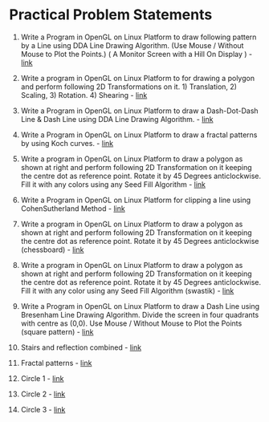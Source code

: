 # Practical Problem Statements

1) Write a Program in OpenGL on Linux Platform to draw following pattern by a Line using DDA Line Drawing Algorithm. (Use Mouse / Without Mouse to Plot the Points.) ( A Monitor Screen with a Hill On Display ) - <a href="https://github.com/somesh4545/pict_se_labs/blob/master/cgl/practicals/problem1.cpp"> link </a>

2) Write a program in OpenGL on Linux Platform to for drawing a polygon and perform following 2D Transformations on it. 1) Translation, 2) Scaling, 3) Rotation. 4) Shearing - <a href="https://github.com/somesh4545/pict_se_labs/blob/master/cgl/practicals/problem2.cpp"> link </a>

3) Write a Program in OpenGL on Linux Platform to draw a Dash-Dot-Dash Line & Dash Line using DDA Line Drawing Algorithm.  - <a href="https://github.com/somesh4545/pict_se_labs/blob/master/cgl/practicals/problem3.cpp"> link </a>

4) Write a Program in OpenGL on Linux Platform to draw a fractal patterns by using Koch curves. - <a href="https://github.com/somesh4545/pict_se_labs/blob/master/cgl/practicals/problem4.cpp"> link </a>

5) Write a program in OpenGL on Linux Platform to draw a polygon as shown at right and perform following 2D Transformation on it keeping the centre dot as reference point. Rotate it by 45 Degrees anticlockwise. Fill it with any colors using any Seed Fill Algorithm - <a href="https://github.com/somesh4545/pict_se_labs/blob/master/cgl/practicals/problem5.cpp"> link </a>

6) Write a Program in OpenGL on Linux Platform for clipping a line using CohenSutherland Method - <a href="https://github.com/somesh4545/pict_se_labs/blob/master/cgl/practicals/problem6.cpp"> link </a> 

7) Write a program in OpenGL on Linux Platform to draw a polygon as shown at right and perform following 2D Transformation on it keeping the centre dot as reference point. Rotate it by 45 Degrees anticlockwise (chessboard) - <a href="https://github.com/somesh4545/pict_se_labs/blob/master/cgl/practicals/problem7.cpp"> link </a>

8) Write a program in OpenGL on Linux Platform to draw a polygon as shown at right and perform following 2D Transformation on it keeping the centre dot as reference point. Rotate it by 45 Degrees anticlockwise. Fill it with any color using any Seed Fill Algorithm (swastik) - <a href="https://github.com/somesh4545/pict_se_labs/blob/master/cgl/practicals/problem8.cpp"> link </a>

9) Write a Program in OpenGL on Linux Platform to draw a Dash Line using Bresenham Line Drawing Algorithm. Divide the screen in four quadrants with centre as (0,0). Use Mouse / Without Mouse to Plot the Points (square pattern) - <a href="https://github.com/somesh4545/pict_se_labs/blob/master/cgl/practicals/problem9.cpp"> link </a>

10) Stairs and reflection combined  - <a href="https://github.com/somesh4545/pict_se_labs/blob/master/cgl/practicals/problem10.cpp"> link </a>

11) Fractal patterns  - <a href="https://github.com/somesh4545/pict_se_labs/blob/master/cgl/practicals/problem11.cpp"> link </a>

12) Circle 1 - <a href="https://github.com/somesh4545/pict_se_labs/blob/master/cgl/practicals/problem12.cpp"> link </a>

13) Circle 2 - <a href="https://github.com/somesh4545/pict_se_labs/blob/master/cgl/practicals/problem13.cpp"> link </a>

14) Circle 3 - <a href="https://github.com/somesh4545/pict_se_labs/blob/master/cgl/practicals/problem14.cpp"> link </a>
